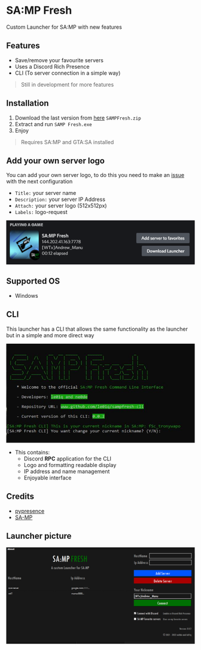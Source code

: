 # SA:MP Fresh
Custom Launcher for SA:MP with new features

## Features
- Save/remove your favourite servers
- Uses a Discord Rich Presence
- CLI (To server connection in a simple way)
> Still in development for more features

## Installation
1. Download the last version from [here](https://github.com/le01q/samp-fresh/releases/tag/0.0.1) `SAMPFresh.zip`
2. Extract and run `SAMP Fresh.exe`
3. Enjoy

> Requires SA:MP and GTA:SA installed

## Add your own server logo
You can add your own server logo, to do this you need to make an [issue](https://github.com/le01q/samp-fresh/issues) with the next configuration

- `Title:` your server name
- `Description:` your server IP Address
- `Attach:` your server logo (512x512px)
- `Labels:` logo-request

<p align="center">
<img src="https://github.com/le01q/samp-fresh/blob/main/assets/rpc.png?raw=true" title="rpc">
</p>

## Supported OS
- Windows

## CLI
This launcher has a CLI that allows the same functionality as the launcher but in a simple and more direct way
<p>
<img src="https://github.com/le01q/samp-fresh/blob/main/assets/cli.JPG?raw=true">
</p>

- This contains:
  - Discord **RPC** application for the CLI
  - Logo and formatting readable display
  - IP address and name management
  - Enjoyable interface

## Credits
- [pypresence](https://github.com/qwertyquerty/pypresence)
- [SA-MP](https://www.sa-mp.com/)

## Launcher picture
<p align="center">
<img src="https://github.com/le01q/samp-fresh/blob/main/assets/program.png?raw=true" title="example">
</p>
